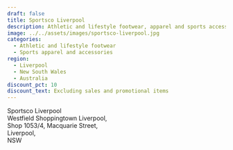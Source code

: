 ```yaml
---
draft: false
title: Sportsco Liverpool
description: Athletic and lifestyle footwear, apparel and sports accessories
image: ../../assets/images/sportsco-liverpool.jpg
categories:
  - Athletic and lifestyle footwear
  - Sports apparel and accessories
region:
  - Liverpool
  - New South Wales
  - Australia
discount_pct: 10
discount_text: Excluding sales and promotional items
---
```

Sportsco Liverpool\
Westfield Shoppingtown Liverpool, \
Shop 1053/4, Macquarie Street, \
Liverpool, \
NSW

